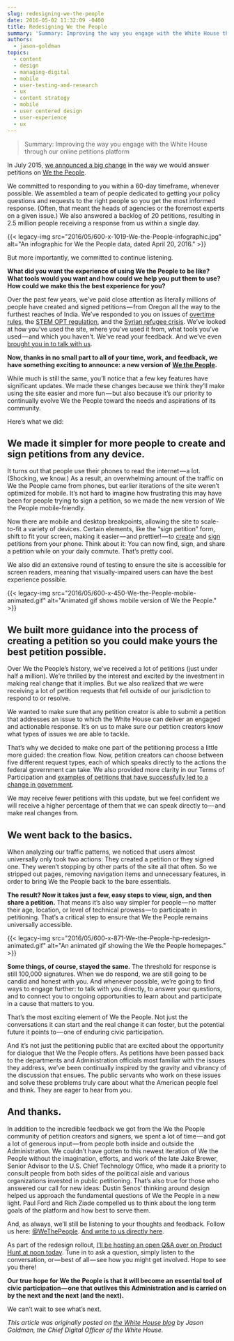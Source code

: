 ```yaml
---
slug: redesigning-we-the-people
date: 2016-05-02 11:32:09 -0400
title: Redesigning We the People
summary: 'Summary: Improving the way you engage with the White House through our online petitions platform In July 2015, we announced a big change in the way we would answer petitions on We the People. We committed to responding to you within a 60-day timeframe, whenever possible. We assembled a team of people dedicated to getting your policy questions and'
authors:
  - jason-goldman
topics:
  - content
  - design
  - managing-digital
  - mobile
  - user-testing-and-research
  - ux
  - content strategy
  - mobile
  - user centered design
  - user-experience
  - ux
---
```


> Summary: Improving the way you engage with the White House through our online petitions platform

In July 2015, [we announced a big change](https://medium.com/@Goldman44/how-we-re-changing-the-way-we-respond-to-petitions-74ed0ffd1d77#.s9pltuxa8) in the way we would answer petitions on [We the People](https://petitions.whitehouse.gov/).

We committed to responding to you within a 60-day timeframe, whenever possible. We assembled a team of people dedicated to getting your policy questions and requests to the right people so you get the most informed response. (Often, that meant the heads of agencies or the foremost experts on a given issue.) We also answered a backlog of 20 petitions, resulting in 2.5 million people receiving a response from us within a single day.

{{< legacy-img src="2016/05/600-x-1019-We-the-People-infographic.jpg" alt="An infographic for We the People data, dated April 20, 2016." >}}

But more importantly, we committed to continue listening.

**What did you want the experience of using We the People to be like? What tools would you want and how could we help you put them to use? How could we make this the best experience for you?**

Over the past few years, we’ve paid close attention as literally millions of people have created and signed petitions — from Oregon all the way to the furthest reaches of India. We’ve responded to you on issues of [overtime rules](https://petitions.whitehouse.gov/response/update-your-petition-overtime-rule), the [STEM OPT regulation](https://petitions.whitehouse.gov/response/response-your-petition-opt-stem-regulation), and the [Syrian refugee crisis](https://petitions.whitehouse.gov/response/response-your-petition-syrian-refugee-crisis). We’ve looked at how you’ve used the site, where you’ve used it from, what tools you’ve used — and which you haven’t. We’ve read your feedback. And we’ve even [brought you in to talk with us](https://www.youtube.com/watch?v=FHvfn6r3EPk).

**Now, thanks in no small part to all of your time, work, and feedback, we have something exciting to announce: a new version of** <a href="https://petitions.whitehouse.gov/" rel="nofollow"><strong>We the People</strong></a>**.**

While much is still the same, you’ll notice that a few key features have significant updates. We made these changes because we think they’ll make using the site easier and more fun — but also because it’s our priority to continually evolve We the People toward the needs and aspirations of its community.

Here’s what we did:

## We made it simpler for more people to create and sign petitions from any device.

It turns out that people use their phones to read the internet — a lot. (Shocking, we know.) As a result, an overwhelming amount of the traffic on We the People came from phones, but earlier iterations of the site weren’t optimized for mobile. It’s not hard to imagine how frustrating this may have been for people trying to sign a petition, so we made the new version of We the People mobile-friendly.

Now there are mobile and desktop breakpoints, allowing the site to scale-to-fit a variety of devices. Certain elements, like the “sign petition” form, shift to fit your screen, making it easier — and prettier! — to [create](https://petitions.whitehouse.gov/petition/create) and [sign](https://petitions.whitehouse.gov/#signapetition) petitions from your phone. Think about it: You can now find, sign, and share a petition while on your daily commute. That’s pretty cool.

We also did an extensive round of testing to ensure the site is accessible for screen readers, meaning that visually-impaired users can have the best experience possible.

{{< legacy-img src="2016/05/600-x-450-We-the-People-mobile-animated.gif" alt="Animated gif shows mobile version of We the People." >}}

 

## We built more guidance into the process of creating a petition so you could make yours the best petition possible.

Over We the People’s history, we’ve received a lot of petitions (just under half a million). We’re thrilled by the interest and excited by the investment in making real change that it implies. But we also realized that we were receiving a lot of petition requests that fell outside of our jurisdiction to respond to or resolve.

We wanted to make sure that any petition creator is able to submit a petition that addresses an issue to which the White House can deliver an engaged and actionable response. It’s on us to make sure our petition creators know what types of issues we are able to tackle.

That’s why we decided to make one part of the petitioning process a little more guided: the creation flow. Now, petition creators can choose between five different request types, each of which speaks directly to the actions the federal government can take. We also provided more clarity in our Terms of Participation and [examples of petitions that have successfully led to a change in government](https://petitions.whitehouse.gov/about#success).

We may receive fewer petitions with this update, but we feel confident we will receive a higher percentage of them that we can speak directly to — and make real changes from.

## We went back to the basics.

When analyzing our traffic patterns, we noticed that users almost universally only took two actions: They created a petition or they signed one. They weren’t stopping by other parts of the site all that often. So we stripped out pages, removing navigation items and unnecessary features, in order to bring We the People back to the bare essentials.

**The result? Now it takes just a few, easy steps to view, sign, and then share a petition.** That means it’s also way simpler for people — no matter their age, location, or level of technical prowess — to participate in petitioning. That’s a critical step to ensure that We the People remains universally accessible.

{{< legacy-img src="2016/05/600-x-871-We-the-People-hp-redesign-animated.gif" alt="An animated gif showing the We the People homepages." >}}

**Some things, of course, stayed the same.** The threshold for response is still 100,000 signatures. When we do respond, we are still going to be candid and honest with you. And whenever possible, we’re going to find ways to engage further: to talk with you directly, to answer your questions, and to connect you to ongoing opportunities to learn about and participate in a cause that matters to you.

That’s the most exciting element of We the People. Not just the conversations it can start and the real change it can foster, but the potential future it points to — one of enduring civic participation.

And it’s not just the petitioning public that are excited about the opportunity for dialogue that We the People offers. As petitions have been passed back to the departments and Administration officials most familiar with the issues they address, we’ve been continually inspired by the gravity and vibrancy of the discussion that ensues. The public servants who work on these issues and solve these problems truly care about what the American people feel and think. They are eager to hear from you.

## And thanks.

In addition to the incredible feedback we got from the We the People community of petition creators and signers, we spent a lot of time — and got a lot of generous input — from people both inside and outside the Administration. We couldn’t have gotten to this newest iteration of We the People without the imagination, efforts, and work of the late Jake Brewer, Senior Advisor to the U.S. Chief Technology Office, who made it a priority to consult people from both sides of the political aisle and various organizations invested in public petitioning. That’s also true for those who answered our call for new ideas: Dustin Senos’ thinking around design helped us approach the fundamental questions of We the People in a new light. Paul Ford and Rich Ziade compelled us to think about the long term goals of the platform and how best to serve them.

And, as always, we’ll still be listening to your thoughts and feedback. Follow us here: [@WeThePeople](https://twitter.com/@WeThePeople). [And write to us directly here](https://www.whitehouse.gov/feedback-petitions).

As part of the redesign rollout, [I’ll be hosting an open Q&A over on Product Hunt at noon today](https://www.producthunt.com/live/jason-goldman). Tune in to ask a question, simply listen to the conversation, or — best of all — see how you might get involved. Hope to see you there!

**Our true hope for We the People is that it will become an essential tool of civic participation — one that outlives this Administration and is carried on by the next and the next (and the next).**

We can’t wait to see what’s next.

_This article was originally posted on [the White House blog](https://www.whitehouse.gov/blog/) by Jason Goldman, the Chief Digital Officer of the White House._